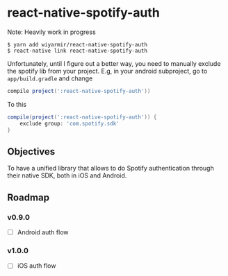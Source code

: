 
# react-native-spotify-auth

Note: Heavily work in progress

  ```
  $ yarn add wiyarmir/react-native-spotify-auth
  $ react-native link react-native-spotify-auth
  ```
  
Unfortunately, until I figure out a better way, you need to manually exclude the spotify lib from your project. E.g, in your android subproject, go to  `app/build.gradle` and change

```groovy
compile project(':react-native-spotify-auth'))
```

To this

```groovy
compile(project(':react-native-spotify-auth')) {
    exclude group: 'com.spotify.sdk'
}
```

## Objectives

To have a unified library that allows to do Spotify authentication through their native SDK, both in iOS and Android.

## Roadmap

### v0.9.0

- [ ] Android auth flow

### v1.0.0

- [ ] iOS auth flow

